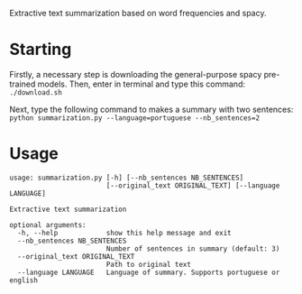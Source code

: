 Extractive text summarization based on word frequencies and spacy.

# Starting

Firstly, a necessary step is downloading the general-purpose spacy pre-trained models. Then, enter in terminal and type this command: ```./download.sh```

Next, type the following command to makes a summary with two sentences:   
```python summarization.py --language=portuguese --nb_sentences=2```

# Usage

```
usage: summarization.py [-h] [--nb_sentences NB_SENTENCES]
                        [--original_text ORIGINAL_TEXT] [--language LANGUAGE]

Extractive text summarization

optional arguments:
  -h, --help            show this help message and exit
  --nb_sentences NB_SENTENCES
                        Number of sentences in summary (default: 3)
  --original_text ORIGINAL_TEXT
                        Path to original text
  --language LANGUAGE   Language of summary. Supports portuguese or english
```